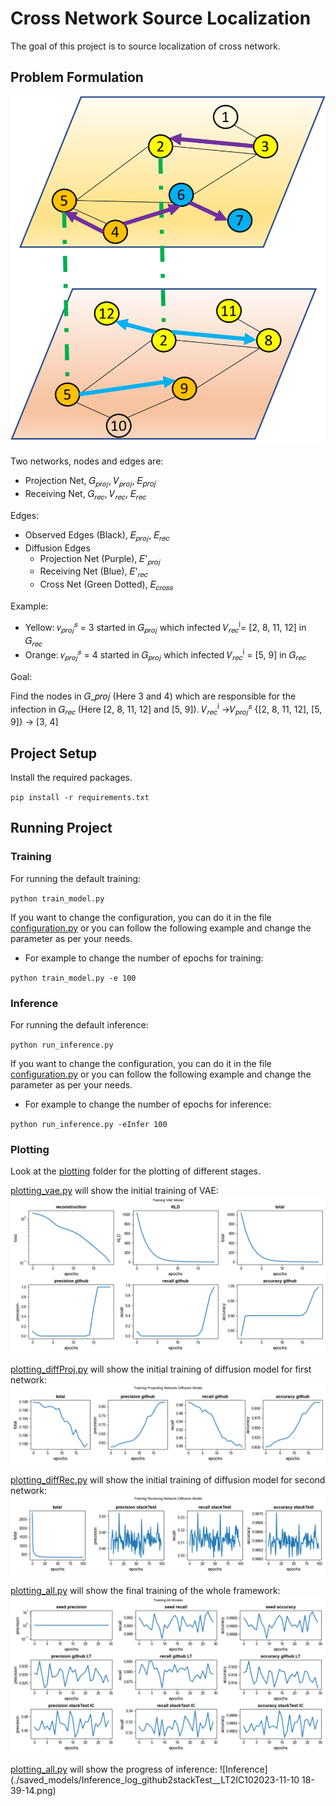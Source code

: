 # Cross Network Source Localization
The goal of this project is to source localization of cross network.
<!---
## Sample Case
In Stackoveflow people share Github repositories. 
A malicious Github repositories can affect other repositories in Github as well as Stackoverflow.
For those two separate networks, if we know the affected posts of Stackoverflow, can we localize the source repositories on Github?
--->
## Problem Formulation

![Cross Network Influence](./img/crossNetCase.png)

Two networks, nodes and edges are: 
* Projection Net, 𝐺<sub>𝑝𝑟𝑜𝑗</sub>, 𝑉<sub>𝑝𝑟𝑜𝑗</sub>, 𝐸<sub>_proj_</sub>
* Receiving Net, 𝐺<sub>𝑟𝑒𝑐</sub>, 𝑉<sub>𝑟𝑒𝑐</sub>, 𝐸<sub>𝑟𝑒𝑐</sub>

Edges:
* Observed Edges (Black), 𝐸<sub>𝑝𝑟𝑜𝑗</sub>, 𝐸<sub>𝑟𝑒𝑐</sub>
* Diffusion Edges
    * Projection Net (Purple), 𝐸'<sub>𝑝𝑟𝑜𝑗</sub>
    * Receiving Net (Blue), 𝐸'<sub>𝑟𝑒𝑐</sub>
    * Cross Net (Green Dotted), 𝐸<sub>𝑐𝑟𝑜𝑠𝑠</sub>
    
Example: 
* Yellow: 𝑣<sub>𝑝𝑟𝑜𝑗</sub><sup>𝑠</sup> = 3 started in 𝐺<sub>𝑝𝑟𝑜𝑗</sub> which infected 𝑉<sub>𝑟𝑒𝑐</sub><sup>i</sup>= [2, 8, 11, 12] in 𝐺<sub>𝑟𝑒𝑐</sub>
* Orange: 𝑣<sub>𝑝𝑟𝑜𝑗</sub><sup>𝑠</sup> = 4 started in 𝐺<sub>𝑝𝑟𝑜𝑗</sub> which infected 𝑉<sub>𝑟𝑒𝑐</sub><sup>i</sup>  = [5, 9] in 𝐺<sub>𝑟𝑒𝑐</sub>

Goal:

Find the nodes in 𝐺_𝑝𝑟𝑜𝑗  (Here 3 and 4) which are responsible for the infection in 𝐺<sub>𝑟𝑒𝑐</sub> (Here [2, 8, 11, 12] and [5, 9]).
𝑉<sub>𝑟𝑒𝑐</sub><sup>i</sup>  →𝑉<sub>𝑝𝑟𝑜𝑗</sub><sup>𝑠</sup>
{[2, 8, 11, 12], [5, 9]} -> [3, 4]

## Project Setup
Install the required packages.

`pip install -r requirements.txt`

## Running Project
### Training
For running the default training:

`python train_model.py`

If you want to change the configuration, you can do it in the file [configuration.py](./main/configuration.py) or you can follow the following example and change the parameter as per your needs.

* For example to change the number of epochs for training:

`python train_model.py -e 100`

### Inference
For running the default inference:

`python run_inference.py`

If you want to change the configuration, you can do it in the file [configuration.py](./main/configuration.py) or you can follow the following example and change the parameter as per your needs.

* For example to change the number of epochs for inference:

`python run_inference.py -eInfer 100`

### Plotting
Look at the [plotting](./plotting) folder for the plotting of different stages.

[plotting_vae.py](./plotting/plotting_vae.py) will show the initial training of VAE:
![Training_VAE](./saved_models/VAE_train_log_github2stackTest__LT2IC102023-11-10%2016-03-47.png)

[plotting_diffProj.py](./plotting/plotting_diffProj.py) will show the initial training of diffusion model for first network:
![Training_Diff_Proj](./saved_models/diffProj_train_log_github2stackTest__LT2IC102023-11-10%2016-04-01.png)

[plotting_diffRec.py](./plotting/plotting_diffRec.py) will show the initial training of diffusion model for second network:
![Training_Diff_Rec](./saved_models/diffRec_train_log_github2stackTest__LT2IC102023-11-10%2016-04-18.png)

[plotting_all.py](./plotting/plotting_all.py) will show the final training of the whole framework:
![Training_All](./saved_models/train_log_github2stackTest__LT2IC102023-11-10%2016-04-45.png)

[plotting_all.py](./plotting/plotting_inference.py) will show the progress of inference:
![Inference](./saved_models/Inference_log_github2stackTest__LT2IC102023-11-10 18-39-14.png)
